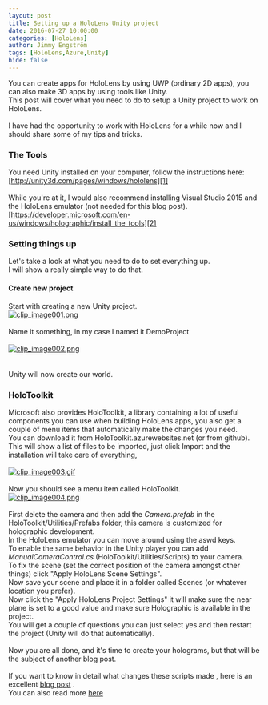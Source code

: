 ```yaml
---
layout: post
title: Setting up a HoloLens Unity project
date: 2016-07-27 10:00:00
categories: [HoloLens]
author: Jimmy Engström
tags: [HoloLens,Azure,Unity]
hide: false
---
```

You can create apps for HoloLens by using UWP (ordinary 2D apps), you can also make 3D apps by using tools like Unity.   
This post will cover what you need to do to setup a Unity project to work on HoloLens.   
&nbsp;   
I have had the opportunity to work with HoloLens for a while now and I should share some of my tips and tricks.   

### The Tools

You need Unity installed on your computer, follow the instructions here:   
[http://unity3d.com/pages/windows/hololens][1]   
&nbsp;   
While you&#39;re at it, I would also recommend installing Visual Studio 2015 and the HoloLens emulator (not needed for this blog post).   
[https://developer.microsoft.com/en-us/windows/holographic/install_the_tools][2]   
  
### Setting things up

Let&#39;s take a look at what you need to do to set everything up.   
I will show a really simple way to do that.    
  
#### Create new project

Start with creating a new Unity project.   
[![clip_image001.png][3]][3]   
&nbsp;   
Name it something, in my case I named it DemoProject   
&nbsp;   
[![clip_image002.png][4]][4]   
&nbsp;   
&nbsp;   
Unity will now create our world.   
  
### HoloToolkit

Microsoft also provides HoloToolkit, a library containing a lot of useful components you can use when building HoloLens apps, you also get a couple of menu items that automatically make the changes you need.   
You can download it from HoloToolkit.azurewebsites.net (or from github).   
This will show a list of files to be imported, just click Import and the installation will take care of everything,   
&nbsp;   
[![clip_image003.gif][5]][5]   
&nbsp;   
Now you should see a menu item called HoloToolkit.   
[![clip_image004.png][6]][6]   
&nbsp;   
First delete the camera and then add the *Camera.prefab*  in the HoloToolkit/Utilities/Prefabs folder, this camera is customized for holographic development.   
In the HoloLens emulator you can move around using the aswd keys.   
To enable the same behavior in the Unity player you can add *ManualCameraControl.cs*  (HoloToolkit/Utilities/Scripts) to your camera.   
To fix the scene (set the correct position of the camera amongst other things) click &quot;Apply HoloLens Scene Settings&quot;.   
Now save your scene and place it in a folder called Scenes (or whatever location you prefer).   
Now click the &quot;Apply HoloLens Project Settings&quot; it will make sure the near plane is set to a good value and make sure Holographic is available in the project.   
You will get a couple of questions you can just select yes and then restart the project (Unity will do that automatically).   
&nbsp;   
Now you are all done, and it&#39;s time to create your holograms, but that will be the subject of another blog post.   
&nbsp;   
If you want to know in detail what changes these scripts made , here is an excellent [blog post][7] .   
You can also read more [here][8]   
&nbsp;   

[1]: http://unity3d.com/pages/windows/hololens
[2]: https://developer.microsoft.com/en-us/windows/holographic/install_the_tools
[3]: /PostImages/2016/07/clip_image001.png "clip_image001.png"
[4]: /PostImages/2016/07/clip_image002.png "clip_image002.png"
[5]: /PostImages/2016/07/clip_image003.gif "clip_image003.gif"
[6]: /PostImages/2016/07/clip_image004.png "clip_image004.png"
[7]: http://sharpgis.net/post/2016/04/10/Creating-your-very-first-holographic-app-in-Unity
[8]: https://developer.microsoft.com/en-us/windows/holographic/unity_development_overview#configuring_a_unity_project_for_hololens
